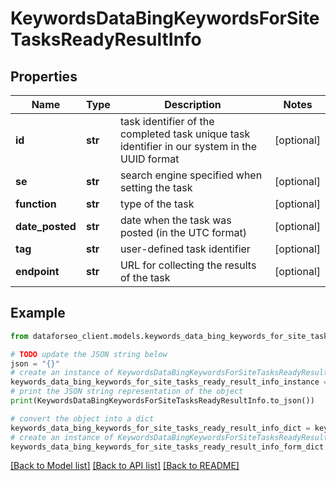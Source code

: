 # KeywordsDataBingKeywordsForSiteTasksReadyResultInfo


## Properties

Name | Type | Description | Notes
------------ | ------------- | ------------- | -------------
**id** | **str** | task identifier of the completed task unique task identifier in our system in the UUID format | [optional] 
**se** | **str** | search engine specified when setting the task | [optional] 
**function** | **str** | type of the task | [optional] 
**date_posted** | **str** | date when the task was posted (in the UTC format) | [optional] 
**tag** | **str** | user-defined task identifier | [optional] 
**endpoint** | **str** | URL for collecting the results of the task | [optional] 

## Example

```python
from dataforseo_client.models.keywords_data_bing_keywords_for_site_tasks_ready_result_info import KeywordsDataBingKeywordsForSiteTasksReadyResultInfo

# TODO update the JSON string below
json = "{}"
# create an instance of KeywordsDataBingKeywordsForSiteTasksReadyResultInfo from a JSON string
keywords_data_bing_keywords_for_site_tasks_ready_result_info_instance = KeywordsDataBingKeywordsForSiteTasksReadyResultInfo.from_json(json)
# print the JSON string representation of the object
print(KeywordsDataBingKeywordsForSiteTasksReadyResultInfo.to_json())

# convert the object into a dict
keywords_data_bing_keywords_for_site_tasks_ready_result_info_dict = keywords_data_bing_keywords_for_site_tasks_ready_result_info_instance.to_dict()
# create an instance of KeywordsDataBingKeywordsForSiteTasksReadyResultInfo from a dict
keywords_data_bing_keywords_for_site_tasks_ready_result_info_form_dict = keywords_data_bing_keywords_for_site_tasks_ready_result_info.from_dict(keywords_data_bing_keywords_for_site_tasks_ready_result_info_dict)
```
[[Back to Model list]](../README.md#documentation-for-models) [[Back to API list]](../README.md#documentation-for-api-endpoints) [[Back to README]](../README.md)


